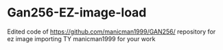 # Gan256-EZ-image-load

Edited code of https://github.com/manicman1999/GAN256/ repository for ez image importing
TY manicman1999 for your work
